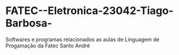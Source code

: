 # FATEC--Eletronica-23042-Tiago-Barbosa-
Softwares e programas relacionados as aulas de Linguagem de Progamação da Fatec Santo André
